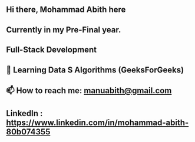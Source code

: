 ## Hi there, Mohammad Abith here
## Currently in my Pre-Final year.
## Full-Stack Development
## 🌱 Learning Data S Algorithms (GeeksForGeeks)
## 📫 How to reach me: manuabith@gmail.com
## LinkedIn : https://www.linkedin.com/in/mohammad-abith-80b074355

<!--
**mdabith123/Mdabith123** is a ✨ _special_ ✨ repository because its `README.md` (this file) appears on your GitHub profile.

Here are some ideas to get you started:

- 🔭 I’m currently working on ...
- 
- 👯 I’m looking to collaborate on ...
- 🤔 I’m looking for help with ...
- 💬 Ask me about ...
- ...
- 😄 Pronouns: ...
- ⚡ Fun fact: ...
-->
